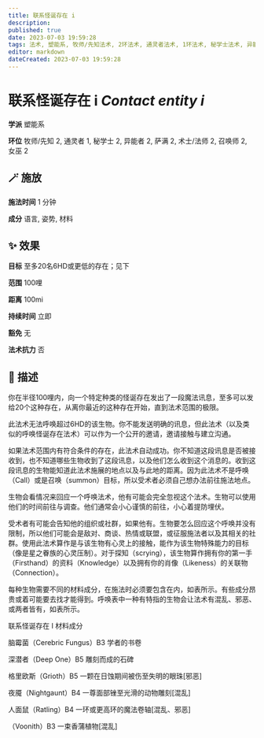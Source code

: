 ```yaml
---
title: 联系怪诞存在 i
description: 
published: true
date: 2023-07-03 19:59:28
tags: 法术, 塑能系, 牧师/先知法术, 2环法术, 通灵者法术, 1环法术, 秘学士法术, 异能者法术, 萨满法术, 术士/法师法术, 召唤师法术, 女巫法术
editor: markdown
dateCreated: 2023-07-03 19:59:28
---
```


# **联系怪诞存在 i** *Contact entity i*

**学派** 塑能系 

**环位** 牧师/先知 2, 通灵者 1, 秘学士 2, 异能者 2, 萨满 2, 术士/法师 2, 召唤师 2, 女巫 2

## 🪄 施放

**施法时间** 1 分钟

**成分** 语言, 姿势, 材料

## ✨ 效果 

**目标** 至多20名6HD或更低的存在；见下 

**范围** 100哩

**距离** 100mi  

**持续时间** 立即 

**豁免** 无

**法术抗力** 否

## 📖 描述

你在半径100哩内，向一个特定种类的怪诞存在发出了一段魔法讯息，至多可以发给20个这种存在，从离你最近的这种存在开始，直到法术范围的极限。

此法术无法呼唤超过6HD的该生物。你不能发送明确的讯息，但此法术（以及类似的呼唤怪诞存在法术）可以作为一个公开的邀请，邀请接触与建立沟通。

如果法术范围内有符合条件的存在，此法术自动成功。你不知道这段讯息是否被接收到，也不知道哪些生物收到了这段讯息，以及他们怎么收到这个消息的。收到这段讯息的生物能知道此法术施展的地点以及与此地的距离。因为此法术不是呼唤（Call）或是召唤（summon）目标，所以受术者必须自己想办法前往施法地点。

生物会看情况来回应一个呼唤法术，他有可能会完全忽视这个法术。生物可以使用他们的时间前往与调查。他们通常会小心谨慎的前往，小心着提防埋伏。

受术者有可能会告知他的组织或社群，如果他有。生物要怎么回应这个呼唤并没有限制，所以他们可能会是敌对、商谈、热情或联盟，或征服施法者以及其相关的社群。使用此法术算作是与该生物有心灵上的接触，能作为该生物特殊能力的目标（像是星之眷族的心灵压制）。对于探知（scrying），该生物算作拥有你的第一手（Firsthand）的资料（Knowledge）以及拥有你的肖像（Likeness）的关联物（Connection）。

每种生物需要不同的材料成分，在施法时必须要包含在内，如表所示。有些成分昂贵或着可能要去找才能得到。呼唤表中一种有特指的生物会让法术有混乱、邪恶、或两者皆有，如表所示。

联系怪诞存在 I                    材料成分

脑霉菌（Cerebric Fungus）B3 学者的书卷

深潜者（Deep One）B5 雕刻而成的石碑

格里欧斯（Grioth）B5 一颗在日蚀期间被伤至失明的眼珠[邪恶]

夜魇（Nightgaunt）B4 一尊面部锉至光滑的动物雕刻[混乱]

人面鼠（Ratling）B4 一环或更高环的魔法卷轴[混乱、邪恶]

（Voonith）B3 一束香蒲植物[混乱]
    